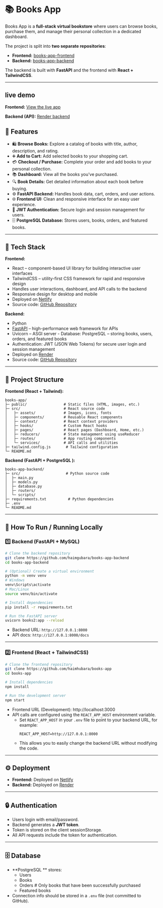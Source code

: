 # 📚 Books App

Books App is a **full-stack virtual bookstore** where users can browse books, purchase them, and manage their personal collection in a dedicated dashboard.

The project is split into **two separate repositories**:  
- **Frontend:** [books-app-frontend](https://github.com/haimhubara/books-app)  
- **Backend:** [books-app-backend](https://github.com/haimhubara/books-app-backend)  

The backend is built with **FastAPI** and the frontend with **React + TailwindCSS**.

---

## live demo

**Frontend:** [View the live app](https://haimhubara-books-web.netlify.app/)  

**Backend (API):** [Render backend](https://books-backend-5tn6.onrender.com/docs) 


## 🚀 Features

- 🛍️ **Browse Books:** Explore a catalog of books with title, author, description, and rating.  
- ➕ **Add to Cart:** Add selected books to your shopping cart.  
- 💳 **Checkout / Purchase:** Complete your order and add books to your personal collection.  
- 📚 **Dashboard:** View all the books you’ve purchased.  
- 🔍 **Book Details:** Get detailed information about each book before buying.  
- ⚙️ **FastAPI Backend:** Handles book data, cart, orders, and user actions.  
- 🌐 **Frontend UI:** Clean and responsive interface for an easy user experience.  
- 🔑 **JWT Authentication:** Secure login and session management for users.  
- 🗄️ **PostgreSQL Database:** Stores users, books, orders, and featured books.

---

## 🧰 Tech Stack

**Frontend:**  
- React – component-based UI library for building interactive user interfaces  
- TailwindCSS – utility-first CSS framework for rapid and responsive design  
- Handles user interactions, dashboard, and API calls to the backend  
- Responsive design for desktop and mobile  
- Deployed on [Netlify](https://www.netlify.com/)  
- Source code: [GitHub Repository](https://github.com/haimhubara/books-app)

**Backend:**  
- Python  
- [FastAPI](https://fastapi.tiangolo.com/) – high-performance web framework for APIs  
- Uvicorn – ASGI server - Database: PostgreSQL  – storing books, users, orders, and featured books  
- Authentication: JWT (JSON Web Tokens) for secure user login and session management  
- Deployed on [Render](https://render.com/)  
- Source code: [GitHub Repository](https://github.com/haimgubara/books-app-backend)

---

## 📁 Project Structure

**Frontend (React + Tailwind):**

```
books-app/
├─ public/                 # Static files (HTML, images, etc.)
├─ src/                    # React source code
│   ├─ assets/             # Images, icons, fonts
│   ├─ components/         # Reusable React components
│   ├─ context/            # React context providers
│   ├─ hooks/              # Custom React hooks
│   ├─ pages/              # React pages (Dashboard, Home, etc.)
│   ├─ reducers/           # State management using useReducer
│   ├─ routes/             # App routing components
│   └─ services/           # API calls and utilities
├─ tailwind.config.js       # Tailwind configuration
└─ README.md
```

**Backend (FastAPI + PostgreSQL ):**

```
books-app-backend/
├─ src/                     # Python source code
│  ├─ main.py
│  ├─ models.py
│  ├─ database.py
│  ├─ routers/
│  └─ scripts/
├─ requirements.txt          # Python dependencies
├─ .env
└─ README.md
```
 

---

## 🔧 How To Run / Running Locally

### 1️⃣ Backend (FastAPI + MySQL)

```bash
# Clone the backend repository
git clone https://github.com/haimgubara/books-app-backend
cd books-app-backend

# (Optional) Create a virtual environment
python -m venv venv
# Windows
venv\Scripts\activate
# Mac/Linux
source venv/bin/activate

# Install dependencies
pip install -r requirements.txt

# Run the FastAPI server
uvicorn books2:app --reload
```

- Backend URL: `http://127.0.0.1:8000`  
- API docs: `http://127.0.0.1:8000/docs`  

---

### 2️⃣ Frontend (React + TailwindCSS)

```bash
# Clone the frontend repository
git clone https://github.com/haimhubara/books-app
cd books-app

# Install dependencies
npm install

# Run the development server
npm start
```

- Frontend URL (Development): http://localhost:3000  
- API calls are configured using the `REACT_APP_HOST` environment variable.  
  - Set `REACT_APP_HOST` in your `.env` file to point to your backend URL, for example:  
    ```
    REACT_APP_HOST=http://127.0.0.1:8000
    ```
  - This allows you to easily change the backend URL without modifying the code.

---

## ⚙️ Deployment

- **Frontend:** Deployed on [Netlify](https://www.netlify.com/)  
- **Backend:** Deployed on [Render](https://render.com/)  

---

## 🔒 Authentication

- Users login with email/password.  
- Backend generates a **JWT token**.  
- Token is stored on the client sessionStorage.  
- All API requests include the token for authentication.

---

## 🗄️ Database

- **PostgreSQL ** stores:  
  - Users  
  - Books  
  - Orders  # Only books that have been successfully purchased
  - Featured books  
- Connection info should be stored in a `.env` file (not committed to GitHub).

